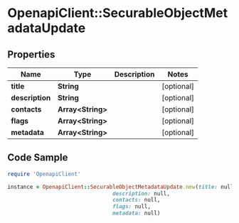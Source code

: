 # OpenapiClient::SecurableObjectMetadataUpdate

## Properties

Name | Type | Description | Notes
------------ | ------------- | ------------- | -------------
**title** | **String** |  | [optional] 
**description** | **String** |  | [optional] 
**contacts** | **Array&lt;String&gt;** |  | [optional] 
**flags** | **Array&lt;String&gt;** |  | [optional] 
**metadata** | **Array&lt;String&gt;** |  | [optional] 

## Code Sample

```ruby
require 'OpenapiClient'

instance = OpenapiClient::SecurableObjectMetadataUpdate.new(title: null,
                                 description: null,
                                 contacts: null,
                                 flags: null,
                                 metadata: null)
```


